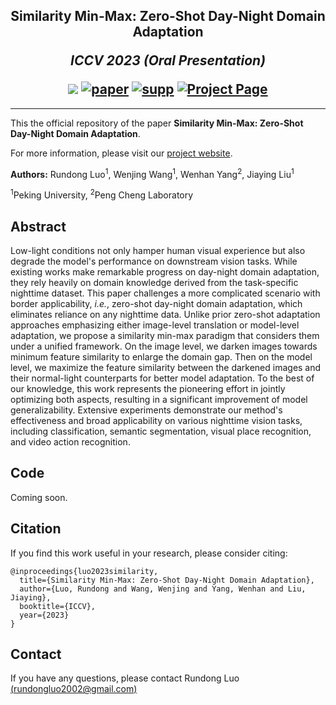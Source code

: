 <h2 align="center">
  <b>Similarity Min-Max: Zero-Shot Day-Night Domain Adaptation</b>

  <b><i>ICCV 2023 (Oral Presentation)</i></b>


<div align="center">
    <a href="https://github.com/Red-Fairy/ZeroShotDayNightDA" target="_blank">
    <img src="https://img.shields.io/badge/ICCV 2023-Oral Presentation-red"></a>
    <a href="https://arxiv.org/abs/2307.08779" target="_blank">
    <img src="https://img.shields.io/badge/Paper-orange" alt="paper"></a>
    <a href="https://red-fairy.github.io/ZeroShotDayNightDA-Webpage/supp.pdf" target="_blank">
    <img src="https://img.shields.io/badge/Supplementary-green" alt="supp"></a>
    <a href="https://red-fairy.github.io/ZeroShotDayNightDA-Webpage/" target="_blank">
    <img src="https://img.shields.io/badge/Project Page-blue" alt="Project Page"/></a>
</div>
</h2>

---

This the official repository of the paper **Similarity Min-Max: Zero-Shot Day-Night Domain Adaptation**.

For more information, please visit our [project website](https://red-fairy.github.io/ZeroShotDayNightDA-Webpage/).

**Authors:** Rundong Luo<sup>1</sup>, Wenjing Wang<sup>1</sup>, Wenhan Yang<sup>2</sup>, Jiaying Liu<sup>1</sup>

<sup>1</sup>Peking University, <sup>2</sup>Peng Cheng Laboratory

## Abstract
Low-light conditions not only hamper human visual experience but also degrade the model's performance on downstream vision tasks. While existing works make remarkable progress on day-night domain adaptation, they rely heavily on domain knowledge derived from the task-specific nighttime dataset. This paper challenges a more complicated scenario with border applicability, *i.e.*, zero-shot day-night domain adaptation, which eliminates reliance on any nighttime data. Unlike prior zero-shot adaptation approaches emphasizing either image-level translation or model-level adaptation, we propose a similarity min-max paradigm that considers them under a unified framework. On the image level, we darken images towards minimum feature similarity to enlarge the domain gap. Then on the model level, we maximize the feature similarity between the darkened images and their normal-light counterparts for better model adaptation. To the best of our knowledge, this work represents the pioneering effort in jointly optimizing both aspects, resulting in a significant improvement of model generalizability. Extensive experiments demonstrate our method's effectiveness and broad applicability on various nighttime vision tasks, including classification, semantic segmentation, visual place recognition, and video action recognition.

## Code
Coming soon.

## Citation
If you find this work useful in your research, please consider citing:
```
@inproceedings{luo2023similarity,
  title={Similarity Min-Max: Zero-Shot Day-Night Domain Adaptation},
  author={Luo, Rundong and Wang, Wenjing and Yang, Wenhan and Liu, Jiaying},
  booktitle={ICCV},
  year={2023}
}
```

## Contact
If you have any questions, please contact Rundong Luo [(rundongluo2002@gmail.com)](mailto:rundongluo2002@gmail.com)
